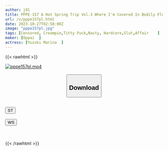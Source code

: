 ```yaml
---
author: j91
title: PPPE-157 A Hot Spring Trip Vol.3 Where I'm Covered In Bodily Fluids And Creampied Like Crazy While Making Secret Babies With My Extremely Vulgar K-cup Mistress.
url: /v/pppe157pl.html
date: 2023-10-27T02:58:00Z
image: "pppe157pl.jpg"
tags: [Censored, Creampie,Titty Fuck,Nasty, Hardcore,Slut,Affair	]
maker: [Oppai  ]
actress: [Yuzuki Marina  ]
---
```



{{< rawhtml >}}

<div class="video" data-videoid="OAbxlY6x9eieye">
    <a href="javascript:;">
        <img src="https://my.j91.asia/v/pppe157pl.jpg" width="WIDTH" height="HEIGHT" alt="pppe157pl.mp4" loading="lazy">
    </a>
</div>

<script type="text/javascript" src="https://j91.asia/asset/on-demand-st.js"></script>

<br>
  <link rel="stylesheet" href="https://j91.asia/asset/bs5.css">
  
  <center>
  <button class="btn btn-primary" type="button" data-bs-toggle="collapse" data-bs-target=".multi-collapse" aria-expanded="false" aria-controls="multiCollapseExample1 multiCollapseExample2"><h2>Download</h2></button></center>
</p>
<div class="row">
  <div class="col">
    <div class="collapse multi-collapse" id="multiCollapseExample1">
      <div class="card card-body">
	      	      <br>
<div class="buttons">  
<a href="https://streamtape.to/v/OAbxlY6x9eieye"><button class="btn-hover color-3"><i class="fa fa-download"></i> ST</button></a></div>
    </div>
  </div>
</div>
  <div class="col">
    <div class="collapse multi-collapse" id="multiCollapseExample2">
      <div class="card card-body">
	      <br>
<div class="buttons">
    <a href="https://wolfstream.tv/nc1oupy7yogp"><button class="btn-hover color-9"><i class="fa fa-download"></i> WS</button></a></div>
<br><br>
      </div>
    </div>
  </div>
</div>

{{< /rawhtml >}}
